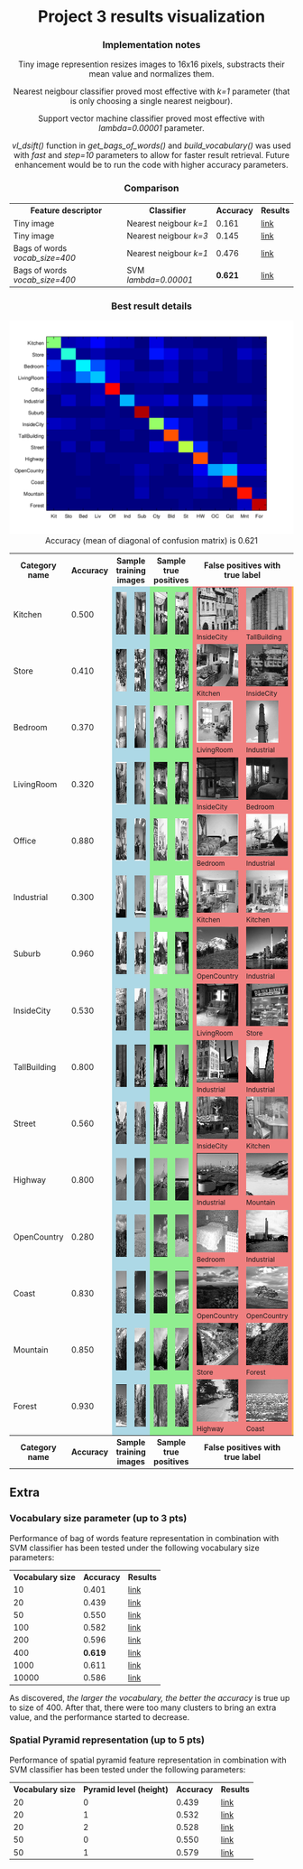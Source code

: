 <center>
<h1>Project 3 results visualization</h1>

<h3>Implementation notes</h3>
Tiny image represention resizes images to 16x16 pixels, substracts their mean value and normalizes them.

Nearest neigbour classifier proved most effective with <i>k=1</i> parameter (that is only choosing a single nearest neigbour).

Support vector machine classifier proved most effective with <i>lambda=0.00001</i> parameter.

<i>vl_dsift()</i> function in <i>get_bags_of_words()</i> and <i>build_vocabulary()</i> was used with <i>fast</i> and <i>step=10</i> parameters to allow for faster result retrieval. Future enhancement would be to run the code with higher accuracy parameters.

<h3>Comparison</h3>

<table border=0 cellpadding=4 cellspacing=1>
<tr>
<th>Feature descriptor</th>
<th>Classifier</th>
<th>Accuracy</th>
<th>Results</th>
</tr>
<tr>
<td>Tiny image</td>
<td>Nearest neigbour <i>k=1</i></td>
<td>0.161</td>
<td><a href="../results_tiny_nn/index.md">link</a></td>
</tr>
<tr>
<td>Tiny image</td>
<td>Nearest neigbour <i>k=3</i></td>
<td>0.145</td>
<td><a href="../results_tiny_nn_k3/index.md">link</a></td>
</tr>
<tr>
<td>Bags of words <i>vocab_size=400</i></td>
<td>Nearest neigbour <i>k=1</i></td>
<td>0.476</td>
<td><a href="../results_bag_nn/index.md">link</a></td>
</tr>
<tr>
<td>Bags of words <i>vocab_size=400</i></td>
<td>SVM <i>lambda=0.00001</i></td>
<td><b>0.621</b></td>
<td><a href="../results_bag_svm_vocab400/index.md">link</a></td>
</tr>
</table>

<h3>Best result details</h3>

<img src="confusion_matrix.png">

<br>
Accuracy (mean of diagonal of confusion matrix) is 0.621
<p>

<table border=0 cellpadding=4 cellspacing=1>
<tr>
<th>Category name</th>
<th>Accuracy</th>
<th colspan=2>Sample training images</th>
<th colspan=2>Sample true positives</th>
<th colspan=2>False positives with true label</th>
<th colspan=2>False negatives with wrong predicted label</th>
</tr>
<tr>
<td>Kitchen</td>
<td>0.500</td>
<td bgcolor=LightBlue><img src="thumbnails/Kitchen_image_0014.jpg" width=100 height=75></td>
<td bgcolor=LightBlue><img src="thumbnails/Kitchen_image_0139.jpg" width=100 height=75></td>
<td bgcolor=LightGreen><img src="thumbnails/Kitchen_image_0053.jpg" width=89 height=75></td>
<td bgcolor=LightGreen><img src="thumbnails/Kitchen_image_0091.jpg" width=94 height=75></td>
<td bgcolor=LightCoral><img src="thumbnails/InsideCity_image_0071.jpg" width=75 height=75><br><small>InsideCity</small></td>
<td bgcolor=LightCoral><img src="thumbnails/TallBuilding_image_0024.jpg" width=75 height=75><br><small>TallBuilding</small></td>
<td bgcolor=#FFBB55><img src="thumbnails/Kitchen_image_0012.jpg" width=100 height=75><br><small>Office</small></td>
<td bgcolor=#FFBB55><img src="thumbnails/Kitchen_image_0150.jpg" width=100 height=75><br><small>Bedroom</small></td>
</tr>
<tr>
<td>Store</td>
<td>0.410</td>
<td bgcolor=LightBlue><img src="thumbnails/Store_image_0232.jpg" width=113 height=75></td>
<td bgcolor=LightBlue><img src="thumbnails/Store_image_0172.jpg" width=100 height=75></td>
<td bgcolor=LightGreen><img src="thumbnails/Store_image_0046.jpg" width=57 height=75></td>
<td bgcolor=LightGreen><img src="thumbnails/Store_image_0122.jpg" width=74 height=75></td>
<td bgcolor=LightCoral><img src="thumbnails/Kitchen_image_0171.jpg" width=100 height=75><br><small>Kitchen</small></td>
<td bgcolor=LightCoral><img src="thumbnails/InsideCity_image_0063.jpg" width=75 height=75><br><small>InsideCity</small></td>
<td bgcolor=#FFBB55><img src="thumbnails/Store_image_0074.jpg" width=54 height=75><br><small>InsideCity</small></td>
<td bgcolor=#FFBB55><img src="thumbnails/Store_image_0026.jpg" width=103 height=75><br><small>Office</small></td>
</tr>
<tr>
<td>Bedroom</td>
<td>0.370</td>
<td bgcolor=LightBlue><img src="thumbnails/Bedroom_image_0194.jpg" width=114 height=75></td>
<td bgcolor=LightBlue><img src="thumbnails/Bedroom_image_0127.jpg" width=115 height=75></td>
<td bgcolor=LightGreen><img src="thumbnails/Bedroom_image_0090.jpg" width=108 height=75></td>
<td bgcolor=LightGreen><img src="thumbnails/Bedroom_image_0035.jpg" width=115 height=75></td>
<td bgcolor=LightCoral><img src="thumbnails/LivingRoom_image_0094.jpg" width=64 height=75><br><small>LivingRoom</small></td>
<td bgcolor=LightCoral><img src="thumbnails/Industrial_image_0046.jpg" width=57 height=75><br><small>Industrial</small></td>
<td bgcolor=#FFBB55><img src="thumbnails/Bedroom_image_0053.jpg" width=110 height=75><br><small>Kitchen</small></td>
<td bgcolor=#FFBB55><img src="thumbnails/Bedroom_image_0040.jpg" width=113 height=75><br><small>LivingRoom</small></td>
</tr>
<tr>
<td>LivingRoom</td>
<td>0.320</td>
<td bgcolor=LightBlue><img src="thumbnails/LivingRoom_image_0157.jpg" width=98 height=75></td>
<td bgcolor=LightBlue><img src="thumbnails/LivingRoom_image_0137.jpg" width=111 height=75></td>
<td bgcolor=LightGreen><img src="thumbnails/LivingRoom_image_0126.jpg" width=57 height=75></td>
<td bgcolor=LightGreen><img src="thumbnails/LivingRoom_image_0023.jpg" width=100 height=75></td>
<td bgcolor=LightCoral><img src="thumbnails/InsideCity_image_0110.jpg" width=75 height=75><br><small>InsideCity</small></td>
<td bgcolor=LightCoral><img src="thumbnails/Bedroom_image_0168.jpg" width=113 height=75><br><small>Bedroom</small></td>
<td bgcolor=#FFBB55><img src="thumbnails/LivingRoom_image_0074.jpg" width=100 height=75><br><small>Office</small></td>
<td bgcolor=#FFBB55><img src="thumbnails/LivingRoom_image_0046.jpg" width=100 height=75><br><small>TallBuilding</small></td>
</tr>
<tr>
<td>Office</td>
<td>0.880</td>
<td bgcolor=LightBlue><img src="thumbnails/Office_image_0104.jpg" width=102 height=75></td>
<td bgcolor=LightBlue><img src="thumbnails/Office_image_0031.jpg" width=96 height=75></td>
<td bgcolor=LightGreen><img src="thumbnails/Office_image_0048.jpg" width=118 height=75></td>
<td bgcolor=LightGreen><img src="thumbnails/Office_image_0055.jpg" width=108 height=75></td>
<td bgcolor=LightCoral><img src="thumbnails/Bedroom_image_0148.jpg" width=102 height=75><br><small>Bedroom</small></td>
<td bgcolor=LightCoral><img src="thumbnails/Industrial_image_0040.jpg" width=135 height=75><br><small>Industrial</small></td>
<td bgcolor=#FFBB55><img src="thumbnails/Office_image_0138.jpg" width=96 height=75><br><small>Bedroom</small></td>
<td bgcolor=#FFBB55><img src="thumbnails/Office_image_0120.jpg" width=116 height=75><br><small>Kitchen</small></td>
</tr>
<tr>
<td>Industrial</td>
<td>0.300</td>
<td bgcolor=LightBlue><img src="thumbnails/Industrial_image_0136.jpg" width=100 height=75></td>
<td bgcolor=LightBlue><img src="thumbnails/Industrial_image_0287.jpg" width=101 height=75></td>
<td bgcolor=LightGreen><img src="thumbnails/Industrial_image_0016.jpg" width=100 height=75></td>
<td bgcolor=LightGreen><img src="thumbnails/Industrial_image_0127.jpg" width=96 height=75></td>
<td bgcolor=LightCoral><img src="thumbnails/Kitchen_image_0180.jpg" width=100 height=75><br><small>Kitchen</small></td>
<td bgcolor=LightCoral><img src="thumbnails/Kitchen_image_0177.jpg" width=100 height=75><br><small>Kitchen</small></td>
<td bgcolor=#FFBB55><img src="thumbnails/Industrial_image_0046.jpg" width=57 height=75><br><small>Bedroom</small></td>
<td bgcolor=#FFBB55><img src="thumbnails/Industrial_image_0074.jpg" width=100 height=75><br><small>TallBuilding</small></td>
</tr>
<tr>
<td>Suburb</td>
<td>0.960</td>
<td bgcolor=LightBlue><img src="thumbnails/Suburb_image_0135.jpg" width=113 height=75></td>
<td bgcolor=LightBlue><img src="thumbnails/Suburb_image_0029.jpg" width=113 height=75></td>
<td bgcolor=LightGreen><img src="thumbnails/Suburb_image_0166.jpg" width=113 height=75></td>
<td bgcolor=LightGreen><img src="thumbnails/Suburb_image_0003.jpg" width=113 height=75></td>
<td bgcolor=LightCoral><img src="thumbnails/OpenCountry_image_0125.jpg" width=75 height=75><br><small>OpenCountry</small></td>
<td bgcolor=LightCoral><img src="thumbnails/Industrial_image_0115.jpg" width=94 height=75><br><small>Industrial</small></td>
<td bgcolor=#FFBB55><img src="thumbnails/Suburb_image_0013.jpg" width=113 height=75><br><small>InsideCity</small></td>
<td bgcolor=#FFBB55><img src="thumbnails/Suburb_image_0020.jpg" width=113 height=75><br><small>Office</small></td>
</tr>
<tr>
<td>InsideCity</td>
<td>0.530</td>
<td bgcolor=LightBlue><img src="thumbnails/InsideCity_image_0236.jpg" width=75 height=75></td>
<td bgcolor=LightBlue><img src="thumbnails/InsideCity_image_0180.jpg" width=75 height=75></td>
<td bgcolor=LightGreen><img src="thumbnails/InsideCity_image_0132.jpg" width=75 height=75></td>
<td bgcolor=LightGreen><img src="thumbnails/InsideCity_image_0053.jpg" width=75 height=75></td>
<td bgcolor=LightCoral><img src="thumbnails/LivingRoom_image_0032.jpg" width=100 height=75><br><small>LivingRoom</small></td>
<td bgcolor=LightCoral><img src="thumbnails/Store_image_0043.jpg" width=100 height=75><br><small>Store</small></td>
<td bgcolor=#FFBB55><img src="thumbnails/InsideCity_image_0128.jpg" width=75 height=75><br><small>Kitchen</small></td>
<td bgcolor=#FFBB55><img src="thumbnails/InsideCity_image_0013.jpg" width=75 height=75><br><small>TallBuilding</small></td>
</tr>
<tr>
<td>TallBuilding</td>
<td>0.800</td>
<td bgcolor=LightBlue><img src="thumbnails/TallBuilding_image_0014.jpg" width=75 height=75></td>
<td bgcolor=LightBlue><img src="thumbnails/TallBuilding_image_0074.jpg" width=75 height=75></td>
<td bgcolor=LightGreen><img src="thumbnails/TallBuilding_image_0025.jpg" width=75 height=75></td>
<td bgcolor=LightGreen><img src="thumbnails/TallBuilding_image_0032.jpg" width=75 height=75></td>
<td bgcolor=LightCoral><img src="thumbnails/Industrial_image_0140.jpg" width=100 height=75><br><small>Industrial</small></td>
<td bgcolor=LightCoral><img src="thumbnails/Industrial_image_0114.jpg" width=49 height=75><br><small>Industrial</small></td>
<td bgcolor=#FFBB55><img src="thumbnails/TallBuilding_image_0085.jpg" width=75 height=75><br><small>Coast</small></td>
<td bgcolor=#FFBB55><img src="thumbnails/TallBuilding_image_0024.jpg" width=75 height=75><br><small>Kitchen</small></td>
</tr>
<tr>
<td>Street</td>
<td>0.560</td>
<td bgcolor=LightBlue><img src="thumbnails/Street_image_0033.jpg" width=75 height=75></td>
<td bgcolor=LightBlue><img src="thumbnails/Street_image_0081.jpg" width=75 height=75></td>
<td bgcolor=LightGreen><img src="thumbnails/Street_image_0125.jpg" width=75 height=75></td>
<td bgcolor=LightGreen><img src="thumbnails/Street_image_0008.jpg" width=75 height=75></td>
<td bgcolor=LightCoral><img src="thumbnails/InsideCity_image_0137.jpg" width=75 height=75><br><small>InsideCity</small></td>
<td bgcolor=LightCoral><img src="thumbnails/Kitchen_image_0072.jpg" width=107 height=75><br><small>Kitchen</small></td>
<td bgcolor=#FFBB55><img src="thumbnails/Street_image_0062.jpg" width=75 height=75><br><small>TallBuilding</small></td>
<td bgcolor=#FFBB55><img src="thumbnails/Street_image_0049.jpg" width=75 height=75><br><small>Highway</small></td>
</tr>
<tr>
<td>Highway</td>
<td>0.800</td>
<td bgcolor=LightBlue><img src="thumbnails/Highway_image_0098.jpg" width=75 height=75></td>
<td bgcolor=LightBlue><img src="thumbnails/Highway_image_0019.jpg" width=75 height=75></td>
<td bgcolor=LightGreen><img src="thumbnails/Highway_image_0135.jpg" width=75 height=75></td>
<td bgcolor=LightGreen><img src="thumbnails/Highway_image_0144.jpg" width=75 height=75></td>
<td bgcolor=LightCoral><img src="thumbnails/Industrial_image_0148.jpg" width=100 height=75><br><small>Industrial</small></td>
<td bgcolor=LightCoral><img src="thumbnails/Mountain_image_0115.jpg" width=75 height=75><br><small>Mountain</small></td>
<td bgcolor=#FFBB55><img src="thumbnails/Highway_image_0006.jpg" width=75 height=75><br><small>Coast</small></td>
<td bgcolor=#FFBB55><img src="thumbnails/Highway_image_0035.jpg" width=75 height=75><br><small>Suburb</small></td>
</tr>
<tr>
<td>OpenCountry</td>
<td>0.280</td>
<td bgcolor=LightBlue><img src="thumbnails/OpenCountry_image_0207.jpg" width=75 height=75></td>
<td bgcolor=LightBlue><img src="thumbnails/OpenCountry_image_0070.jpg" width=75 height=75></td>
<td bgcolor=LightGreen><img src="thumbnails/OpenCountry_image_0108.jpg" width=75 height=75></td>
<td bgcolor=LightGreen><img src="thumbnails/OpenCountry_image_0077.jpg" width=75 height=75></td>
<td bgcolor=LightCoral><img src="thumbnails/Bedroom_image_0112.jpg" width=133 height=75><br><small>Bedroom</small></td>
<td bgcolor=LightCoral><img src="thumbnails/Industrial_image_0047.jpg" width=100 height=75><br><small>Industrial</small></td>
<td bgcolor=#FFBB55><img src="thumbnails/OpenCountry_image_0005.jpg" width=75 height=75><br><small>Forest</small></td>
<td bgcolor=#FFBB55><img src="thumbnails/OpenCountry_image_0079.jpg" width=75 height=75><br><small>Forest</small></td>
</tr>
<tr>
<td>Coast</td>
<td>0.830</td>
<td bgcolor=LightBlue><img src="thumbnails/Coast_image_0284.jpg" width=75 height=75></td>
<td bgcolor=LightBlue><img src="thumbnails/Coast_image_0032.jpg" width=75 height=75></td>
<td bgcolor=LightGreen><img src="thumbnails/Coast_image_0121.jpg" width=75 height=75></td>
<td bgcolor=LightGreen><img src="thumbnails/Coast_image_0040.jpg" width=75 height=75></td>
<td bgcolor=LightCoral><img src="thumbnails/OpenCountry_image_0006.jpg" width=75 height=75><br><small>OpenCountry</small></td>
<td bgcolor=LightCoral><img src="thumbnails/OpenCountry_image_0019.jpg" width=75 height=75><br><small>OpenCountry</small></td>
<td bgcolor=#FFBB55><img src="thumbnails/Coast_image_0070.jpg" width=75 height=75><br><small>Forest</small></td>
<td bgcolor=#FFBB55><img src="thumbnails/Coast_image_0036.jpg" width=75 height=75><br><small>Suburb</small></td>
</tr>
<tr>
<td>Mountain</td>
<td>0.850</td>
<td bgcolor=LightBlue><img src="thumbnails/Mountain_image_0232.jpg" width=75 height=75></td>
<td bgcolor=LightBlue><img src="thumbnails/Mountain_image_0057.jpg" width=75 height=75></td>
<td bgcolor=LightGreen><img src="thumbnails/Mountain_image_0006.jpg" width=75 height=75></td>
<td bgcolor=LightGreen><img src="thumbnails/Mountain_image_0034.jpg" width=75 height=75></td>
<td bgcolor=LightCoral><img src="thumbnails/Store_image_0030.jpg" width=100 height=75><br><small>Store</small></td>
<td bgcolor=LightCoral><img src="thumbnails/Forest_image_0124.jpg" width=75 height=75><br><small>Forest</small></td>
<td bgcolor=#FFBB55><img src="thumbnails/Mountain_image_0085.jpg" width=75 height=75><br><small>Highway</small></td>
<td bgcolor=#FFBB55><img src="thumbnails/Mountain_image_0009.jpg" width=75 height=75><br><small>Suburb</small></td>
</tr>
<tr>
<td>Forest</td>
<td>0.930</td>
<td bgcolor=LightBlue><img src="thumbnails/Forest_image_0172.jpg" width=75 height=75></td>
<td bgcolor=LightBlue><img src="thumbnails/Forest_image_0290.jpg" width=75 height=75></td>
<td bgcolor=LightGreen><img src="thumbnails/Forest_image_0053.jpg" width=75 height=75></td>
<td bgcolor=LightGreen><img src="thumbnails/Forest_image_0073.jpg" width=75 height=75></td>
<td bgcolor=LightCoral><img src="thumbnails/Highway_image_0032.jpg" width=75 height=75><br><small>Highway</small></td>
<td bgcolor=LightCoral><img src="thumbnails/Coast_image_0070.jpg" width=75 height=75><br><small>Coast</small></td>
<td bgcolor=#FFBB55><img src="thumbnails/Forest_image_0017.jpg" width=75 height=75><br><small>Mountain</small></td>
<td bgcolor=#FFBB55><img src="thumbnails/Forest_image_0036.jpg" width=75 height=75><br><small>Mountain</small></td>
</tr>
<tr>
<th>Category name</th>
<th>Accuracy</th>
<th colspan=2>Sample training images</th>
<th colspan=2>Sample true positives</th>
<th colspan=2>False positives with true label</th>
<th colspan=2>False negatives with wrong predicted label</th>
</tr>
</table>
</center>


<h2>Extra</h2>
<h3>Vocabulary size parameter (up to 3 pts)</h3>
Performance of bag of words feature representation in combination with SVM classifier has been tested under the following vocabulary size parameters:

<table border=0 cellpadding=4 cellspacing=1>
<tr>
<th>Vocabulary size</th>
<th>Accuracy</th>
<th>Results</th>
</tr>
<tr>
<td>10</td>
<td>0.401</td>
<td><a href="../results_vocab10/index.md">link</a></td>
</tr>
<tr>
<td>20</td>
<td>0.439</td>
<td><a href="../results_vocab20/index.md">link</a></td>
</tr>
<tr>
<td>50</td>
<td>0.550</td>
<td><a href="../results_vocab50/index.md">link</a></td>
</tr>
<tr>
<td>100</td>
<td>0.582</td>
<td><a href="../results_vocab100/index.md">link</a></td>
</tr>
<tr>
<td>200</td>
<td>0.596</td>
<td><a href="../results_vocab200/index.md">link</a></td>
</tr>
<tr>
<td>400</td>
<td><b>0.619</b></td>
<td><a href="../results_vocab400/index.md">link</a></td>
</tr>
<tr>
<td>1000</td>
<td>0.611</td>
<td><a href="../results_vocab1000/index.md">link</a></td>
</tr>
<tr>
<td>10000</td>
<td>0.586</td>
<td><a href="../results_vocab10000/index.md">link</a></td>
</tr>
</table>

As discovered, <i>the larger the vocabulary, the better the accuracy</i> is true up to size of 400. After that, there were too many clusters to bring an extra value, and the performance started to decrease.
<h3>Spatial Pyramid representation (up to 5 pts)</h3>
Performance of spatial pyramid feature representation in combination with SVM classifier has been tested under the following parameters:

<table border=0 cellpadding=4 cellspacing=1>
<tr>
<th>Vocabulary size</th>
<th>Pyramid level (height)</th>
<th>Accuracy</th>
<th>Results</th>
</tr>
<tr>
<td>20</td>
<td>0</td>
<td>0.439</td>
<td><a href="../results_vocab20/index.md">link</a></td>
</tr>
<tr>
<td>20</td>
<td>1</td>
<td>0.532</td>
<td><a href="../results_l1_vocab20/index.md">link</a></td>
</tr>
<tr>
<td>20</td>
<td>2</td>
<td>0.528</td>
<td><a href="../results_l2_vocab20/index.md">link</a></td>
</tr>
<tr>
<td>50</td>
<td>0</td>
<td>0.550</td>
<td><a href="../results_vocab50/index.md">link</a></td>
</tr>
<tr>
<td>50</td>
<td>1</td>
<td>0.579</td>
<td><a href="../results_l1_vocab50/index.md">link</a></td>
</tr>
</table>
